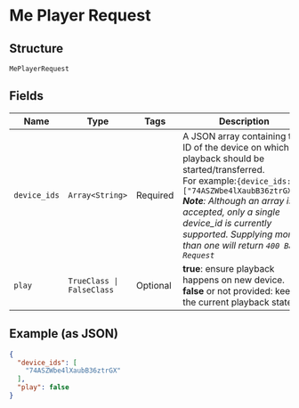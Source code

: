 
# Me Player Request

## Structure

`MePlayerRequest`

## Fields

| Name | Type | Tags | Description |
|  --- | --- | --- | --- |
| `device_ids` | `Array<String>` | Required | A JSON array containing the ID of the device on which playback should be started/transferred.<br/>For example:`{device_ids:["74ASZWbe4lXaubB36ztrGX"]}`<br/>_**Note**: Although an array is accepted, only a single device_id is currently supported. Supplying more than one will return `400 Bad Request`_ |
| `play` | `TrueClass \| FalseClass` | Optional | **true**: ensure playback happens on new device.<br/>**false** or not provided: keep the current playback state. |

## Example (as JSON)

```json
{
  "device_ids": [
    "74ASZWbe4lXaubB36ztrGX"
  ],
  "play": false
}
```

